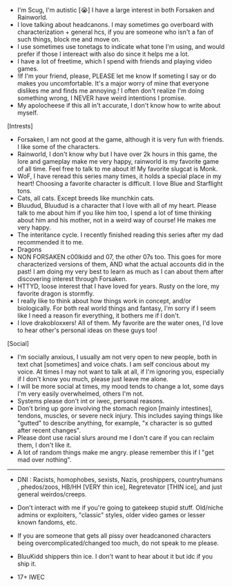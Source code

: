 


- I'm Scug, I'm autistic [😭] I have a large interest in both Forsaken and Rainworld. 
- I love talking about headcanons. I may sometimes go overboard with characterization + general hcs, if you are someone who isn't a fan of such things, block me and move on.
- I use sometimes use tonetags to indicate what tone I'm using, and would prefer if those I intereact with also do since it helps me a lot.
-  I have a lot of freetime, which I spend with friends and playing video games. 
-  !If I'm your friend, please, PLEASE let me know If someting I say or do makes you uncomfortable. It's a major worry of mine that everyone dislikes me and finds me annoying.! I often don't realize I'm doing something wrong, I NEVER have weird intentions I promise.
-  My apolocheese if this all in't accurate, I don't know how to write about myself. 

 [Intrests] 
- Forsaken, I am not good at the game, although it is very fun with friends. I like some of the characters. 
- Rainworld, I don't know why but I have over 2k hours in this game, the lore and gameplay make me very happy, rainworld is my favorite game of all time. Feel free to talk to me about it! My favorite slugcat is Monk. 
- WoF, I have reread this series many times, it holds a special place in my heart! Choosing a favorite character is difficult. I love Blue and Starflight tons. 
- Cats, all cats. Except breeds like munchkin cats.
- Bluudud, Bluudud is a character that I love with all of my heart. Please talk to me about him if you like him too, I spend a lot of time thinking about him and his mother, not in a weird way of course! He makes me very happy. 
- The interitance cycle. I recently finished reading this series after my dad recommended it to me. 
- Dragons
- NON FORSAKEN c00lkidd and 07, the other 07s too. This goes for more characterized versions of them, AND what the actual accounts did in the past! I am doing my very best to learn as much as I can about them after discovering interest through Forsaken. 
- HTTYD, loose interest that I have loved for years. Rusty on the lore, my favorite dragon is stormfly.
- I really like to think about how things work in concept, and/or biologically. For both real world things and fantasy, I'm sorry if I seem like I need a reason fir everything, it bothers me if I don't.
- I love drakobloxxers! All of them. My favorite are the water ones, I'd love to hear other's personal ideas on these guys too! 
  
[Social] 
- I'm socially anxious, I usually am not very open to new people, both in text chat [sometimes] and voice chats. I am self concious about my voice. At times I may not want to talk at all, if I'm ignoring you, especially if I don't know you much, please just leave me alone.
- I will be more social at times, my mood tends to change a lot, some days I'm very easily overwhelmed, others I'm not. 
- Systems please don't int or iwec, personal reasons.
- Don't bring up gore involving the stomach region [mainly intestines], tendons, muscles, or severe neck injury. This includes saying things like "gutted" to describe anything, for example, "x character is so gutted after recent changes".
- Please dont use racial slurs around me I don't care if you can reclaim them, I don't like it.
- A lot of random things make me angry. please remember this if I "get mad over nothing".
  
--------------------------------------------------------------------------------------------------------------------------------------------------------


- DNI : Racists, homophobes, sexists, Nazis, proshippers, countryhumans , phedos/zoos, HB/HH [VERY thin ice], Regretevator [THIN ice], and just general weirdos/creeps.
- Don't interact with me if you're going to gatekeep stupid stuff. Old/niche admins or exploiters, "classic" styles, older video games or lesser known fandoms, etc.
- If you are someone that gets all pissy over headcanoned characters being overcomplicated/changed too much, do not speak to me please.
- BluuKidd shippers thin ice. I don't want to hear about it but idc if you ship it.  
  

- 17+ IWEC
<!---
Scugspace/Scugspace is a ✨ special ✨ repositor because its `README.md` (this file) appears on your GitHub profile.
You can click the Preview link to take a look at your changes.
--->
